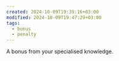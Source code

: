 ```yaml
---
created: 2024-10-09T19:39:16+03:00
modified: 2024-10-09T19:47:29+03:00
tags:
  - bonus
  - penalty
---
```

A bonus from your specialised knowledge.